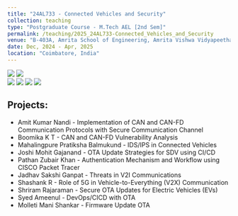 ```yaml
---
title: "24AL733 - Connected Vehicles and Security"
collection: teaching
type: "Postgraduate Course - M.Tech AEL [2nd Sem]"
permalink: /teaching/2025_24AL733-Connected_Vehicles_and_Security
venue: "B-403A, Amrita School of Engineering, Amrita Vishwa Vidyapeetham"
date: Dec, 2024 - Apr, 2025
location: "Coimbatore, India"
---
```


![](https://img.shields.io/badge/Students-10-blue) ![](https://img.shields.io/badge/Mini--Projects_Completed-10-blue) <br/>
![](https://img.shields.io/badge/Course_Outcome_Attainment-TBD-blue) 
![](https://img.shields.io/badge/Average_Marks-TBD-blue) 
![](https://img.shields.io/badge/TLP_Feedback-TBD-blue) 
![](https://img.shields.io/badge/Course_Feedback-TBD-blue) 

Projects: 
-------------
- Amit Kumar Nandi - Implementation of CAN and CAN-FD Communication Protocols with Secure Communication Channel
- Boomika K T	- CAN and CAN-FD Vulnerability Analysis
- Mahalingpure Pratiksha Balmukund - IDS/IPS in Connected Vehicles
- Joshi Mohit Gajanand - OTA Update Strategies for SDV using CI/CD
- Pathan Zubair Khan - Authentication Mechanism and Workflow using CISCO Packet Tracer
- Jadhav Sakshi Ganpat - Threats in V2I Communications
- Shashank R - Role of 5G in Vehicle-to-Everything (V2X) Communication
- Shriram Rajaraman - Secure OTA Updates for Electric Vehicles (EVs)
- Syed Ameenul - DevOps/CICD with OTA
- Molleti Mani Shankar - Firmware Update OTA

